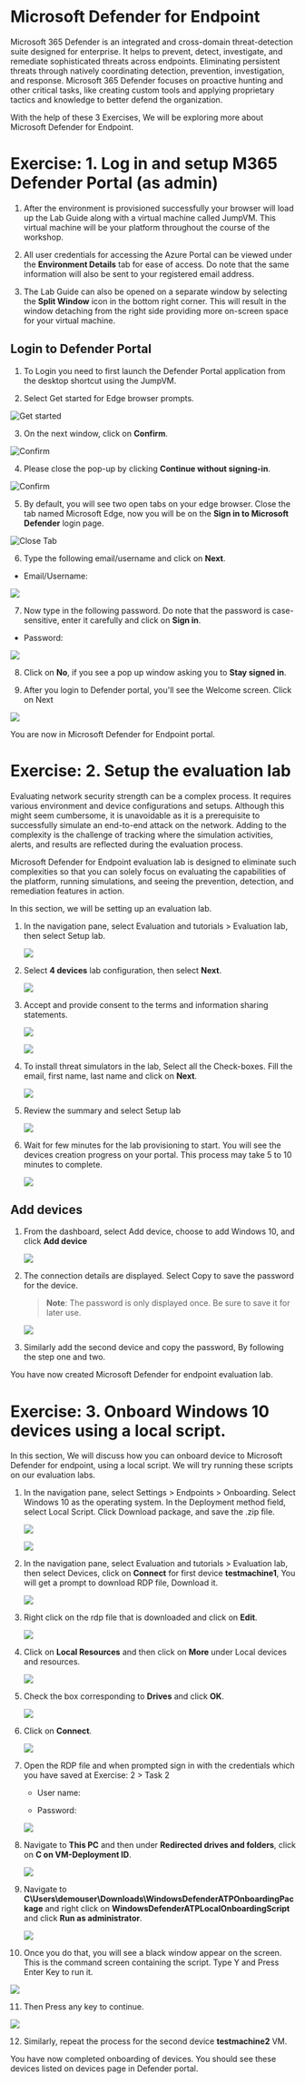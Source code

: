 # Microsoft Defender for Endpoint

Microsoft 365 Defender is an integrated and cross-domain threat-detection suite designed for enterprise. It helps to prevent, detect, investigate, and remediate sophisticated threats across endpoints. Eliminating persistent threats through natively coordinating detection, prevention, investigation, and response. Microsoft 365 Defender focuses on proactive hunting and other critical tasks, like creating custom tools and applying proprietary tactics and knowledge to better defend the organization.

With the help of these 3 Exercises, We will be exploring more about Microsoft Defender for Endpoint.


# Exercise: 1. Log in and setup M365 Defender Portal (as admin)

 
 

1. After the environment is provisioned successfully your browser will load up the Lab Guide along with a virtual machine called JumpVM. This virtual machine will be your platform throughout the course of the workshop.

 
 

2. All user credentials for accessing the Azure Portal can be viewed under the **Environment Details** tab for ease of access. Do note that the same information will also be sent to your registered email address.


  

3. The Lab Guide can also be opened on a separate window by selecting the **Split Window** icon in the bottom right corner. This will result in the window detaching from the right side providing more on-screen space for your virtual machine.  

  

## Login to Defender Portal





1. To Login you need to first launch the Defender Portal application from the desktop shortcut using the JumpVM.

    

2.	Select Get started for Edge browser prompts.

 
 

   ![](images/edge-get-started-window.png "Get started")



    
3.	On the next window, click on **Confirm**.

 
 

   ![](./images/edge-confirm.png "Confirm")



4.	Please close the pop-up by clicking **Continue without signing-in**.

 
 

   ![](images/edge-continue.png "Confirm")  


    


5.	By default, you will see two open tabs on your edge browser. Close the tab named Microsoft Edge, now you will be on the **Sign in to Microsoft Defender** login page.

 
 

   ![](images/close-tab.png "Close Tab") 

    


6.	Type the following email/username and click on **Next**. 

   * Email/Username: <inject key="AzureAdUserEmail"></inject>

    


   ![](images/azure-login-enter-email.png)

      



7.	Now type in the following password. Do note that the password is case-sensitive, enter it carefully and click on **Sign in**.

   * Password: <inject key="AzureAdUserPassword"></inject>



   ![](images/azure-login-enter-password1.png)

      


8.	Click on **No**, if you see a pop up window asking you to **Stay signed in**.





9. After you login to Defender portal, you'll see the Welcome screen. Click on Next

 
 

  ![](images/defender-home-page.png)


You are now in Microsoft Defender for Endpoint portal. 

# Exercise: 2. Setup the evaluation lab
Evaluating network security strength can be a complex process. It requires various environment and device configurations and setups. Although this might seem cumbersome, it is unavoidable as it is a prerequisite to successfully simulate an end-to-end attack on the network. Adding to the complexity is the challenge of tracking where the simulation activities, alerts, and results are reflected during the evaluation process.

Microsoft Defender for Endpoint evaluation lab is designed to eliminate such complexities so that you can solely focus on evaluating the capabilities of the platform, running simulations, and seeing the prevention, detection, and remediation features in action.

In this section, we will be setting up an evaluation lab.

1. In the navigation pane, select Evaluation and tutorials > Evaluation lab, then select Setup lab.






   ![](images/navigateevaluation-lab.png)






2. Select **4 devices** lab configuration, then select **Next**.





   ![](images/lab-creation-page.png)






3. Accept and provide consent to the terms and information sharing statements.




   ![](images/accept.png)




   ![](images/accept2.png)



4. To install threat simulators in the lab, Select all the Check-boxes. Fill the email, first name, last name and click on **Next**.




   ![](images/accept-terms.png)



5. Review the summary and select Setup lab




   ![](images/lab-setup-summary.png)




6. Wait for few minutes for the lab provisioning to start. You will see the devices creation progress on your portal. This process may take 5 to 10 minutes to complete.





   ![](images/setup-done.png)




## Add devices




1. From the dashboard, select Add device, choose to add Windows 10, and click **Add device**




   ![](images/add-device1.png)




2. The connection details are displayed. Select Copy to save the password for the device.
   
   
   > **Note**: The password is only displayed once. Be sure to save it for later use.




   ![](images/add-machine-eval-lab.png)




3. Similarly add the second device and copy the password, By following the step one and two.


You have now created Microsoft Defender for endpoint evaluation lab. 

# Exercise: 3. Onboard Windows 10 devices using a local script.
In this section, We will discuss how you can onboard device to Microsoft Defender for endpoint, using a local script. We will try running these scripts on our evaluation labs.

1. In the navigation pane, select Settings > Endpoints > Onboarding. Select Windows 10 as the operating system. In the Deployment method field, select Local Script. Click Download package, and save the .zip file.




   ![](images/onboarding.png)




   ![](images/onboarding1.png)





2. In the navigation pane, select Evaluation and tutorials > Evaluation lab, then select Devices, click on **Connect** for first device **testmachine1**, You will get a prompt to download RDP file, Download it.





   ![](images/rdp-download.png)




3. Right click on the rdp file that is downloaded and click on **Edit**.  




   ![](images/edit_rdp.png)





4. Click on **Local Resources** and then click on **More** under Local devices and resources.  




   ![](images/localres_more.png)  






5. Check the box corresponding to **Drives** and click **OK**.  





   ![](images/select_drives.png)    





6. Click on **Connect**.





   ![](images/connect.png)      






7. Open the RDP file and when prompted sign in with the credentials which you have saved at Exercise: 2 > Task 2

   * User name:
   
   * Password:




   ![](images/rdp-connect.png)  






8. Navigate to **This PC** and then under **Redirected drives and folders**, click on **C on VM-Deployment ID**.

    



   ![](images/thispc-c.png)  




9. Navigate to **C\Users\demouser\Downloads\WindowsDefenderATPOnboardingPackage** and right click on **WindowsDefenderATPLocalOnboardingScript** and click **Run as   administrator**.    





   ![](images/run-as-admin.png)





10. Once you do that, you will see a black window appear on the screen. This is the command screen containing the script. Type Y and Press Enter Key to run it.





   ![](images/confirm-it.png)




11. Then Press any key to continue.




   
   ![](images/press-any-key.png)






12. Similarly, repeat the process for the second device **testmachine2** VM.


You have now completed onboarding of devices. You should see these devices listed on devices page in Defender portal.
